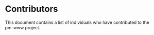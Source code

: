 # Contributors

This document contains a list of individuals who have contributed to the pm-www project.
